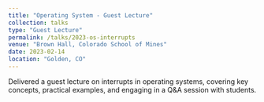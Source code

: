```yaml
---
title: "Operating System - Guest Lecture"
collection: talks
type: "Guest Lecture"
permalink: /talks/2023-os-interrupts
venue: "Brown Hall, Colorado School of Mines"
date: 2023-02-14
location: "Golden, CO"
---
```


Delivered a guest lecture on interrupts in operating systems, covering key concepts, practical examples, and engaging in a Q&A session with students.
